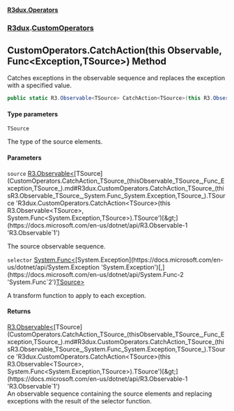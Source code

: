 #### [R3dux.Operators](R3dux.Operators.md 'R3dux.Operators')
### [R3dux](R3dux.Operators.md#R3dux 'R3dux').[CustomOperators](CustomOperators.md 'R3dux.CustomOperators')

## CustomOperators.CatchAction<TSource>(this Observable<TSource>, Func<Exception,TSource>) Method

Catches exceptions in the observable sequence and replaces the exception with a specified value.

```csharp
public static R3.Observable<TSource> CatchAction<TSource>(this R3.Observable<TSource> source, System.Func<System.Exception,TSource> selector);
```
#### Type parameters

<a name='R3dux.CustomOperators.CatchAction_TSource_(thisR3.Observable_TSource_,System.Func_System.Exception,TSource_).TSource'></a>

`TSource`

The type of the source elements.
#### Parameters

<a name='R3dux.CustomOperators.CatchAction_TSource_(thisR3.Observable_TSource_,System.Func_System.Exception,TSource_).source'></a>

`source` [R3.Observable&lt;](https://docs.microsoft.com/en-us/dotnet/api/R3.Observable-1 'R3.Observable`1')[TSource](CustomOperators.CatchAction_TSource_(thisObservable_TSource_,Func_Exception,TSource_).md#R3dux.CustomOperators.CatchAction_TSource_(thisR3.Observable_TSource_,System.Func_System.Exception,TSource_).TSource 'R3dux.CustomOperators.CatchAction<TSource>(this R3.Observable<TSource>, System.Func<System.Exception,TSource>).TSource')[&gt;](https://docs.microsoft.com/en-us/dotnet/api/R3.Observable-1 'R3.Observable`1')

The source observable sequence.

<a name='R3dux.CustomOperators.CatchAction_TSource_(thisR3.Observable_TSource_,System.Func_System.Exception,TSource_).selector'></a>

`selector` [System.Func&lt;](https://docs.microsoft.com/en-us/dotnet/api/System.Func-2 'System.Func`2')[System.Exception](https://docs.microsoft.com/en-us/dotnet/api/System.Exception 'System.Exception')[,](https://docs.microsoft.com/en-us/dotnet/api/System.Func-2 'System.Func`2')[TSource](CustomOperators.CatchAction_TSource_(thisObservable_TSource_,Func_Exception,TSource_).md#R3dux.CustomOperators.CatchAction_TSource_(thisR3.Observable_TSource_,System.Func_System.Exception,TSource_).TSource 'R3dux.CustomOperators.CatchAction<TSource>(this R3.Observable<TSource>, System.Func<System.Exception,TSource>).TSource')[&gt;](https://docs.microsoft.com/en-us/dotnet/api/System.Func-2 'System.Func`2')

A transform function to apply to each exception.

#### Returns
[R3.Observable&lt;](https://docs.microsoft.com/en-us/dotnet/api/R3.Observable-1 'R3.Observable`1')[TSource](CustomOperators.CatchAction_TSource_(thisObservable_TSource_,Func_Exception,TSource_).md#R3dux.CustomOperators.CatchAction_TSource_(thisR3.Observable_TSource_,System.Func_System.Exception,TSource_).TSource 'R3dux.CustomOperators.CatchAction<TSource>(this R3.Observable<TSource>, System.Func<System.Exception,TSource>).TSource')[&gt;](https://docs.microsoft.com/en-us/dotnet/api/R3.Observable-1 'R3.Observable`1')  
An observable sequence containing the source elements and replacing exceptions with the result of the selector function.